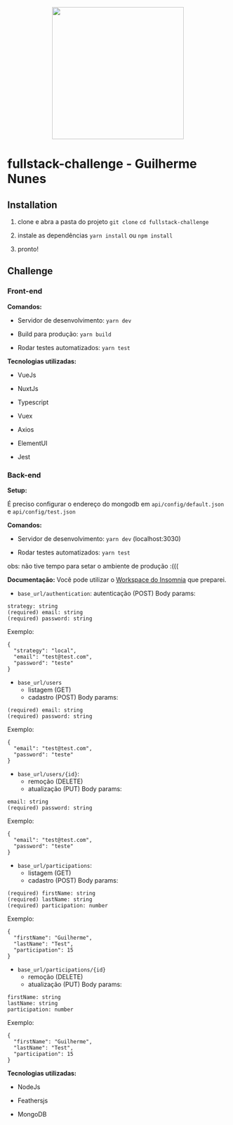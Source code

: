 
<p  align="center">

  

<img  src="./Grupo 116@2x.png"  width="300">

  

</p>

  

  

# fullstack-challenge - Guilherme Nunes

  

## Installation

  

1. clone e abra a pasta do projeto `git clone`  `cd fullstack-challenge`

2. instale as dependências `yarn install` ou `npm install`

3. pronto!

  

## Challenge

  

### Front-end

  

**Comandos:**

- Servidor de desenvolvimento: `yarn dev`

- Build para produção: `yarn build`

- Rodar testes automatizados: `yarn test`

  
  

**Tecnologias utilizadas:**

- VueJs

- NuxtJs

- Typescript

- Vuex

- Axios

- ElementUI

- Jest

  

### Back-end

  

**Setup:**

É preciso configurar o endereço do mongodb em `api/config/default.json` e `api/config/test.json`

  

**Comandos:**

- Servidor de desenvolvimento: `yarn dev` (localhost:3030)

- Rodar testes automatizados: `yarn test`

obs: não tive tempo para setar o ambiente de produção :(((

  

**Documentação:**
Você pode utilizar o [Workspace do Insomnia](api%20insomnia%20workspace.json) que preparei.
  

- `base_url/authentication`: autenticação (POST)
Body params:
```
strategy: string
(required) email: string
(required) password: string
```

Exemplo:
```
{
  "strategy": "local",
  "email": "test@test.com",
  "password": "teste"
}
```

- `base_url/users`
  - listagem (GET)
  - cadastro (POST)
Body params:
```
(required) email: string
(required) password: string
```
Exemplo:
```
{
  "email": "test@test.com",
  "password": "teste"
}
```

- `base_url/users/{id}`:
  - remoção (DELETE)
  - atualização (PUT)
Body params:
```
email: string
(required) password: string
```
Exemplo:
```
{
  "email": "test@test.com",
  "password": "teste"
}
```

- `base_url/participations`:
  - listagem (GET)
  - cadastro (POST)
Body params:
```
(required) firstName: string
(required) lastName: string
(required) participation: number
```
Exemplo:
```
{
  "firstName": "Guilherme",
  "lastName": "Test",
  "participation": 15
}
```

- `base_url/participations/{id}`
  - remoção (DELETE)
  - atualização (PUT)
Body params:
```
firstName: string
lastName: string
participation: number
```
Exemplo:
```
{
  "firstName": "Guilherme",
  "lastName": "Test",
  "participation": 15
}
```
  

**Tecnologias utilizadas:**

  

- NodeJs

- Feathersjs

- MongoDB

